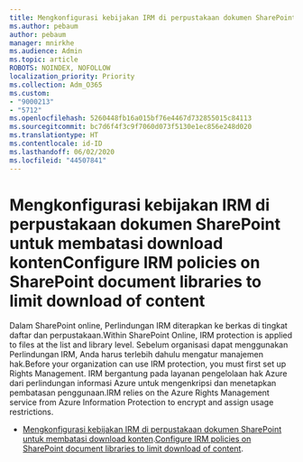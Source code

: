 ```yaml
---
title: Mengkonfigurasi kebijakan IRM di perpustakaan dokumen SharePoint untuk membatasi download konten
ms.author: pebaum
author: pebaum
manager: mnirkhe
ms.audience: Admin
ms.topic: article
ROBOTS: NOINDEX, NOFOLLOW
localization_priority: Priority
ms.collection: Adm_O365
ms.custom:
- "9000213"
- "5712"
ms.openlocfilehash: 5260448fb16a015bf76e4467d732855015c84113
ms.sourcegitcommit: bc7d6f4f3c9f7060d073f5130e1ec856e248d020
ms.translationtype: HT
ms.contentlocale: id-ID
ms.lasthandoff: 06/02/2020
ms.locfileid: "44507841"
---
```

# <a name="configure-irm-policies-on-sharepoint-document-libraries-to-limit-download-of-content"></a><span data-ttu-id="0f180-102">Mengkonfigurasi kebijakan IRM di perpustakaan dokumen SharePoint untuk membatasi download konten</span><span class="sxs-lookup"><span data-stu-id="0f180-102">Configure IRM policies on SharePoint document libraries to limit download of content</span></span>

<span data-ttu-id="0f180-103">Dalam SharePoint online, Perlindungan IRM diterapkan ke berkas di tingkat daftar dan perpustakaan.</span><span class="sxs-lookup"><span data-stu-id="0f180-103">Within SharePoint Online, IRM protection is applied to files at the list and library level.</span></span> <span data-ttu-id="0f180-104">Sebelum organisasi dapat menggunakan Perlindungan IRM, Anda harus terlebih dahulu mengatur manajemen hak.</span><span class="sxs-lookup"><span data-stu-id="0f180-104">Before your organization can use IRM protection, you must first set up Rights Management.</span></span> <span data-ttu-id="0f180-105">IRM bergantung pada layanan pengelolaan hak Azure dari perlindungan informasi Azure untuk mengenkripsi dan menetapkan pembatasan penggunaan.</span><span class="sxs-lookup"><span data-stu-id="0f180-105">IRM relies on the Azure Rights Management service from Azure Information Protection to encrypt and assign usage restrictions.</span></span>

- <span data-ttu-id="0f180-106">[Mengkonfigurasi kebijakan IRM di perpustakaan dokumen SharePoint untuk membatasi download konten](https://docs.microsoft.com/microsoft-365/compliance/set-up-irm-in-sp-admin-center).</span><span class="sxs-lookup"><span data-stu-id="0f180-106">[Configure IRM policies on SharePoint document libraries to limit download of content](https://docs.microsoft.com/microsoft-365/compliance/set-up-irm-in-sp-admin-center).</span></span>
